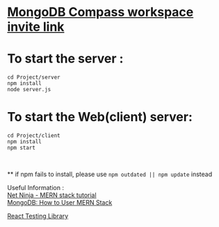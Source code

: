 # [MongoDB Compass workspace invite link](https://app.getpostman.com/join-team?invite_code=5882b6f4539ec983bf05e63be1068370&target_code=9fb1a29094ad612e31841336f4f6f1bb) 


# To start the server :
```
cd Project/server
npm install 
node server.js
```
# To start the Web(client) server:
```
cd Project/client
npm install
npm start
```
<br>

** if npm fails to install, please use ```npm outdated || npm update``` instead


Useful Information : <br>
[Net Ninja - MERN stack tutorial](https://www.youtube.com/playlist?list=PL4cUxeGkcC9iJ_KkrkBZWZRHVwnzLIoUE)<BR>
[MongoDB: How to User MERN Stack](https://www.mongodb.com/languages/mern-stack-tutorial)

[React Testing Library ](https://github.com/testing-library/react-testing-library)
